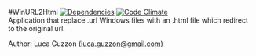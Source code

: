 
#WinURL2Html
[![Dependencies](https://david-dm.org/lguzzon/WinUrl2Html.png)](https://david-dm.org/lguzzon/WinUrl2Html)
[![Code Climate](https://codeclimate.com/github/lguzzon/WinUrl2Html.png)](https://codeclimate.com/github/lguzzon/WinUrl2Html)  
Application that replace .url Windows files with an .html file which redirect to the original url.

Author: Luca Guzzon (luca.guzzon@gmail.com)
